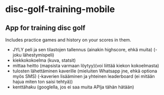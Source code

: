 # disc-golf-training-mobile
## App for training disc golf
Includes practice games and history on your scores in them.

- JYLY peli ja sen tilastojen tallennus (ainakin highscore, ehkä muita)
(- joku lähestymispeli)
- kiekkokokoelma (kuva, statsit)
- mittaa heitto (mapsista varmaan löytyy)(voi liittää kiekon kokoelmasta)
- tulosten lähettäminen kaverille (mieluiten Whatsapp jne, ehkä optiona myös SMS)
(-kaverien lisääminen ja yhteinen leaderboard (ei mitään hajua miten ton saisi tehtyä))
- kenttähaku (googlella, jos ei saa muita APIja tähän hätään)
